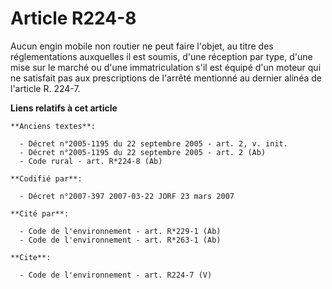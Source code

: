 # Article R224-8

Aucun engin mobile non routier ne peut faire l'objet, au titre des réglementations auxquelles il est soumis, d'une réception
par type, d'une mise sur le marché ou d'une immatriculation s'il est équipé d'un moteur qui ne satisfait pas aux
prescriptions de l'arrêté mentionné au dernier alinéa de l'article R. 224-7.

**Liens relatifs à cet article**

	**Anciens textes**:

	  - Décret n°2005-1195 du 22 septembre 2005 - art. 2, v. init.
	  - Décret n°2005-1195 du 22 septembre 2005 - art. 2 (Ab)
	  - Code rural - art. R*224-8 (Ab)

	**Codifié par**:

	  - Décret n°2007-397 2007-03-22 JORF 23 mars 2007

	**Cité par**:

	  - Code de l'environnement - art. R*229-1 (Ab)
	  - Code de l'environnement - art. R*263-1 (Ab)

	**Cite**:

	  - Code de l'environnement - art. R224-7 (V)

